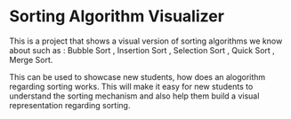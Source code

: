 # Sorting Algorithm Visualizer

This is a project that shows a visual version of sorting algorithms we know about
such as : Bubble Sort , Insertion Sort , Selection Sort , Quick Sort , Merge Sort.

This can be used to showcase new students, how does an alogorithm regarding sorting works.
This will make it easy for new students to understand the sorting mechanism and also help them build a visual representation regarding sorting.

